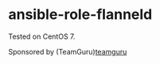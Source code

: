 
# ansible-role-flanneld

Tested on CentOS 7. 

Sponsored by (TeamGuru)[teamguru]

[teamguru]: https://teamguru.com
